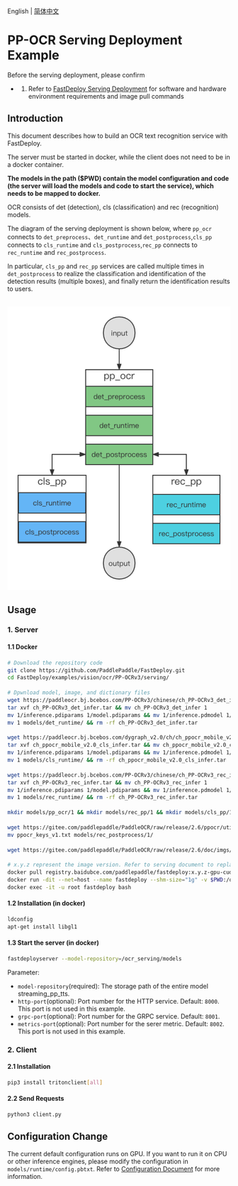 English | [简体中文](README_CN.md)
# PP-OCR Serving Deployment Example

Before the serving deployment, please confirm 

- 1.  Refer to [FastDeploy Serving Deployment](../../../../../serving/README_CN.md) for software and hardware environment requirements and image pull commands

## Introduction
This document describes how to build an OCR text recognition service with FastDeploy.

The server must be started in docker, while the client does not need to be in a docker container.

**The models in the path ($PWD) contain the model configuration and code (the server will load the models and code to start the service), which needs to be mapped to docker.**

OCR consists of det (detection), cls (classification) and rec (recognition) models.

The diagram of the serving deployment is shown below, where `pp_ocr` connects to `det_preprocess`、`det_runtime` and `det_postprocess`,`cls_pp` connects to `cls_runtime` and `cls_postprocess`,`rec_pp` connects to `rec_runtime` and `rec_postprocess`.

In particular, `cls_pp` and `rec_pp` services are called multiple times in `det_postprocess` to realize the classification and identification of the detection results (multiple boxes), and finally return the identification results to users.
<p align="center">
    <br>
<img src='./ppocr.png'">
    <br>
<p>

## Usage
### 1. Server
#### 1.1 Docker
```bash
# Download the repository code
git clone https://github.com/PaddlePaddle/FastDeploy.git
cd FastDeploy/examples/vision/ocr/PP-OCRv3/serving/

# Dpwnload model, image, and dictionary files
wget https://paddleocr.bj.bcebos.com/PP-OCRv3/chinese/ch_PP-OCRv3_det_infer.tar
tar xvf ch_PP-OCRv3_det_infer.tar && mv ch_PP-OCRv3_det_infer 1
mv 1/inference.pdiparams 1/model.pdiparams && mv 1/inference.pdmodel 1/model.pdmodel
mv 1 models/det_runtime/ && rm -rf ch_PP-OCRv3_det_infer.tar

wget https://paddleocr.bj.bcebos.com/dygraph_v2.0/ch/ch_ppocr_mobile_v2.0_cls_infer.tar
tar xvf ch_ppocr_mobile_v2.0_cls_infer.tar && mv ch_ppocr_mobile_v2.0_cls_infer 1
mv 1/inference.pdiparams 1/model.pdiparams && mv 1/inference.pdmodel 1/model.pdmodel
mv 1 models/cls_runtime/ && rm -rf ch_ppocr_mobile_v2.0_cls_infer.tar

wget https://paddleocr.bj.bcebos.com/PP-OCRv3/chinese/ch_PP-OCRv3_rec_infer.tar
tar xvf ch_PP-OCRv3_rec_infer.tar && mv ch_PP-OCRv3_rec_infer 1
mv 1/inference.pdiparams 1/model.pdiparams && mv 1/inference.pdmodel 1/model.pdmodel
mv 1 models/rec_runtime/ && rm -rf ch_PP-OCRv3_rec_infer.tar

mkdir models/pp_ocr/1 && mkdir models/rec_pp/1 && mkdir models/cls_pp/1

wget https://gitee.com/paddlepaddle/PaddleOCR/raw/release/2.6/ppocr/utils/ppocr_keys_v1.txt
mv ppocr_keys_v1.txt models/rec_postprocess/1/

wget https://gitee.com/paddlepaddle/PaddleOCR/raw/release/2.6/doc/imgs/12.jpg

# x.y.z represent the image version. Refer to serving document to replace them with numbers
docker pull registry.baidubce.com/paddlepaddle/fastdeploy:x.y.z-gpu-cuda11.4-trt8.4-21.10
docker run -dit --net=host --name fastdeploy --shm-size="1g" -v $PWD:/ocr_serving registry.baidubce.com/paddlepaddle/fastdeploy:x.y.z-gpu-cuda11.4-trt8.4-21.10 bash
docker exec -it -u root fastdeploy bash
```

#### 1.2 Installation (in docker)
```bash
ldconfig
apt-get install libgl1
```

#### 1.3 Start the server (in docker)
```bash
fastdeployserver --model-repository=/ocr_serving/models
```

Parameter:
  - `model-repository`(required): The storage path of the entire model streaming_pp_tts.
  - `http-port`(optional): Port number for the HTTP service. Default: `8000`. This port is not used in this example. 
  - `grpc-port`(optional): Port number for the GRPC service. Default: `8001`.
  - `metrics-port`(optional): Port number for the serer metric. Default: `8002`. This port is not used in this example.


### 2. Client
#### 2.1 Installation
```bash
pip3 install tritonclient[all]
```

#### 2.2 Send Requests
```bash
python3 client.py
```

## Configuration Change

The current default configuration runs on GPU. If you want to run it on CPU or other inference engines, please modify the configuration in `models/runtime/config.pbtxt`. Refer to [Configuration Document](../../../../../serving/docs/zh_CN/model_configuration.md) for more information.
